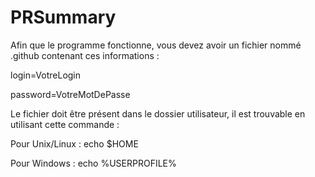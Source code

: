 # PRSummary

Afin que le programme fonctionne, vous devez avoir un fichier nommé .github contenant ces informations :

login=VotreLogin

password=VotreMotDePasse

Le fichier doit être présent dans le dossier utilisateur, il est trouvable en utilisant cette commande : 

Pour Unix/Linux : echo $HOME

Pour Windows : echo %USERPROFILE%
